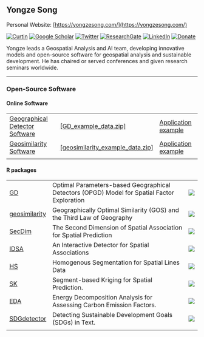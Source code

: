 ## Yongze Song
Personal Website: [https://yongzesong.com/](https://yongzesong.com/)

[![Curtin](https://img.shields.io/badge/Curtin-Homepage-%23B7950B )](https://staffportal.curtin.edu.au/staff/profile/view/yongze-song-35491f7e/)
[![Google Scholar](https://img.shields.io/badge/Google-Scholar-blue)](https://scholar.google.com/citations?user=bNuxvgIAAAAJ&hl=en)
[![Twitter](https://img.shields.io/twitter/follow/yongzesong?style=social)](https://twitter.com/yongzesong)
[![ResearchGate](https://img.shields.io/badge/ResearchGate-%2300CCBB)](https://www.researchgate.net/profile/Yongze-Song)
[![LinkedIn](https://img.shields.io/badge/LinkedIn-blue)](https://www.linkedin.com/in/yongzesong)
[![Donate](https://img.shields.io/badge/Donate-Buy%20me%20a%20coffee-orange.svg)](https://www.buymeacoffee.com/ysong)


Yongze leads a Geospatial Analysis and AI team, developing innovative models and open-source software for geospatial analysis and sustainable development. He has chaired or served conferences and given research seminars worldwide. 


---

### Open-Source Software



#### Online Software

| | | |
|-|-|-|
| [Geographical Detector Software](https://yongzesong.github.io/GD) |  [[GD_example_data.zip]](https://org780972831.files.wordpress.com/2023/05/ndvi.csv_.zip) |  [Application example](https://org780972831.files.wordpress.com/2023/05/gd_example.png) |
| [Geosimilarity Software](https://yongzesong.github.io/geosimilarity) |  [[geosimilarity_example_data.zip]](https://org780972831.files.wordpress.com/2023/05/geosimilarity_example.zip) | [Application example](https://org780972831.files.wordpress.com/2023/05/geosimilarity_example.png) |
| | | |

#### R packages

| | | |
|-|--|--|
| [GD](http://cran.r-project.org/web/packages/GD/vignettes/GD.html) | Optimal Parameters-based Geographical Detectors (OPGD) Model for Spatial Factor Exploration | ![](https://badgen.net/cran/dt/GD/?color=blue)   |
| [geosimilarity](http://cran.r-project.org/web/packages/geosimilarity/vignettes/geosimilarity.html) | Geographically Optimal Similarity (GOS) and the Third Law of Geography | ![](https://badgen.net/cran/dt/geosimilarity/?color=blue) |
| [SecDim](http://cran.r-project.org/web/packages/SecDim/vignettes/SecDim.html) | The Second Dimension of Spatial Association for Spatial Prediction | ![](https://badgen.net/cran/dt/SecDim/?color=blue) |
| [IDSA](https://cran.r-project.org/web/packages/IDSA/IDSA.pdf) | An Interactive Detector for Spatial Associations | ![](https://badgen.net/cran/dt/IDSA/?color=blue)  |
| [HS](https://cran.rstudio.com/web/packages/HS/index.html) | Homogenous Segmentation for Spatial Lines Data | ![](https://badgen.net/cran/dt/HS/?color=blue) |
| [SK](https://cran.r-project.org/src/contrib/Archive/SK/) | Segment-based Kriging for Spatial Prediction. | ![](https://badgen.net/cran/dt/SK/?color=blue)  |
| [EDA](http://cran.r-project.org/web/packages/EDA/vignettes/EDA.html) | Energy Decomposition Analysis for Assessing Carbon Emission Factors. | ![](https://badgen.net/cran/dt/EDA/?color=blue)  |
| [SDGdetector](https://github.com/Yingjie4Science/SDGdetector) | Detecting Sustainable Development Goals (SDGs) in Text. | ![](https://badgen.net/cran/dt/SDGdetector/?color=blue)  |
| | | |




